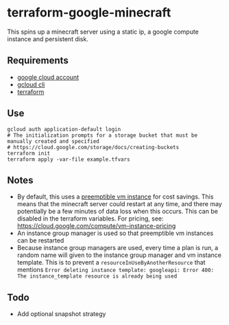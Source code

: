 # terraform-google-minecraft

This spins up a minecraft server using a static ip, a google compute instance and persistent disk.

## Requirements

- [google cloud account](https://console.cloud.google.com/getting-started)
- [gcloud cli](https://cloud.google.com/sdk)
- [terraform](https://www.terraform.io/intro/index.html)


## Use

```shell
gcloud auth application-default login
# The initialization prompts for a storage bucket that must be manually created and specified
# https://cloud.google.com/storage/docs/creating-buckets
terraform init
terraform apply -var-file example.tfvars
```

## Notes

- By default, this uses a [preemptible vm instance](https://cloud.google.com/compute/docs/instances/preemptible) for cost savings. This means that the minecraft server could restart at any time, and there may potentially be a few minutes of data loss when this occurs. This can be disabled in the terraform variables. For pricing, see: https://cloud.google.com/compute/vm-instance-pricing
- An instance group manager is used so that preemptible vm instances can be restarted
- Because instance group managers are used, every time a plan is run, a random name will given to the instance group manager and vm instance template. This is to prevent a `resourceInUseByAnotherResource` that mentions `Error deleting instance template: googleapi: Error 400: The instance_template resource is already being used`

## Todo

- Add optional snapshot strategy
